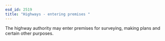```yaml
---
esd_id: 2519
title: "Highways - entering premises "
---
```


The highway authority may enter premises for surveying, making plans and certain other purposes.

